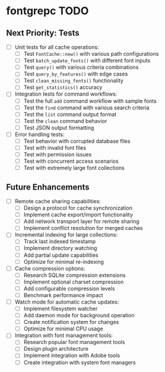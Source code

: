 # fontgrepc TODO


## Next Priority: Tests

- [ ] Unit tests for all cache operations:
  - [ ] Test `FontCache::new()` with various path configurations
  - [ ] Test `batch_update_fonts()` with different font inputs
  - [ ] Test `query()` with various criteria combinations
  - [ ] Test `query_by_features()` with edge cases
  - [ ] Test `clean_missing_fonts()` functionality
  - [ ] Test `get_statistics()` accuracy

- [ ] Integration tests for command workflows:
  - [ ] Test the full `add` command workflow with sample fonts
  - [ ] Test the `find` command with various search criteria
  - [ ] Test the `list` command output format
  - [ ] Test the `clean` command behavior
  - [ ] Test JSON output formatting

- [ ] Error handling tests:
  - [ ] Test behavior with corrupted database files
  - [ ] Test with invalid font files
  - [ ] Test with permission issues
  - [ ] Test with concurrent access scenarios
  - [ ] Test with extremely large font collections

## Future Enhancements

- [ ] Remote cache sharing capabilities:
  - [ ] Design a protocol for cache synchronization
  - [ ] Implement cache export/import functionality
  - [ ] Add network transport layer for remote sharing
  - [ ] Implement conflict resolution for merged caches

- [ ] Incremental indexing for large collections:
  - [ ] Track last indexed timestamp
  - [ ] Implement directory watching
  - [ ] Add partial update capabilities
  - [ ] Optimize for minimal re-indexing

- [ ] Cache compression options:
  - [ ] Research SQLite compression extensions
  - [ ] Implement optional charset compression
  - [ ] Add configurable compression levels
  - [ ] Benchmark performance impact

- [ ] Watch mode for automatic cache updates:
  - [ ] Implement filesystem watcher
  - [ ] Add daemon mode for background operation
  - [ ] Create notification system for changes
  - [ ] Optimize for minimal CPU usage

- [ ] Integration with font management tools:
  - [ ] Research popular font management tools
  - [ ] Design plugin architecture
  - [ ] Implement integration with Adobe tools
  - [ ] Create integration with system font managers
